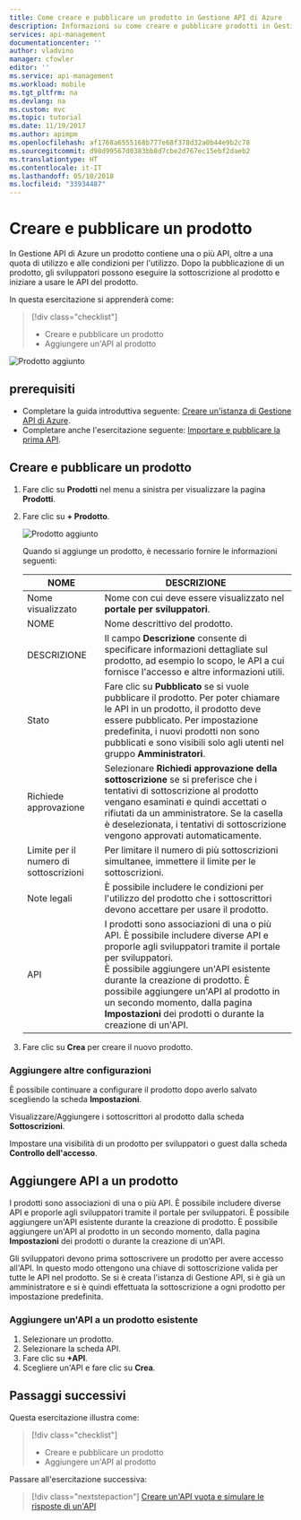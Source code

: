 ```yaml
---
title: Come creare e pubblicare un prodotto in Gestione API di Azure
description: Informazioni su come creare e pubblicare prodotti in Gestione API di Azure.
services: api-management
documentationcenter: ''
author: vladvino
manager: cfowler
editor: ''
ms.service: api-management
ms.workload: mobile
ms.tgt_pltfrm: na
ms.devlang: na
ms.custom: mvc
ms.topic: tutorial
ms.date: 11/19/2017
ms.author: apimpm
ms.openlocfilehash: af1768a6555168b777e68f378d32a0b44e9b2c78
ms.sourcegitcommit: d98d99567d0383bb8d7cbe2d767ec15ebf2daeb2
ms.translationtype: HT
ms.contentlocale: it-IT
ms.lasthandoff: 05/10/2018
ms.locfileid: "33934487"
---
```

# <a name="create-and-publish-a-product"></a>Creare e pubblicare un prodotto  

In Gestione API di Azure un prodotto contiene una o più API, oltre a una quota di utilizzo e alle condizioni per l'utilizzo. Dopo la pubblicazione di un prodotto, gli sviluppatori possono eseguire la sottoscrizione al prodotto e iniziare a usare le API del prodotto.  

In questa esercitazione si apprenderà come:

> [!div class="checklist"]
> * Creare e pubblicare un prodotto
> * Aggiungere un'API al prodotto

![Prodotto aggiunto](media/api-management-howto-add-products/added-product.png)

## <a name="prerequisites"></a>prerequisiti

+ Completare la guida introduttiva seguente: [Creare un'istanza di Gestione API di Azure](get-started-create-service-instance.md).
+ Completare anche l'esercitazione seguente: [Importare e pubblicare la prima API](import-and-publish.md).

## <a name="create-and-publish-a-product"></a>Creare e pubblicare un prodotto

1. Fare clic su **Prodotti** nel menu a sinistra per visualizzare la pagina **Prodotti**.
2. Fare clic su **+ Prodotto**.

    ![Prodotto aggiunto](media/api-management-howto-add-products/add-product.png)

    Quando si aggiunge un prodotto, è necessario fornire le informazioni seguenti: 

    |NOME|DESCRIZIONE|
    |---|---|
    |Nome visualizzato|Nome con cui deve essere visualizzato nel **portale per sviluppatori**.|
    |NOME|Nome descrittivo del prodotto.|
    |DESCRIZIONE|Il campo **Descrizione** consente di specificare informazioni dettagliate sul prodotto, ad esempio lo scopo, le API a cui fornisce l'accesso e altre informazioni utili.|
    |Stato|Fare clic su **Pubblicato** se si vuole pubblicare il prodotto. Per poter chiamare le API in un prodotto, il prodotto deve essere pubblicato. Per impostazione predefinita, i nuovi prodotti non sono pubblicati e sono visibili solo agli utenti nel gruppo **Amministratori**.|
    |Richiede approvazione|Selezionare **Richiedi approvazione della sottoscrizione** se si preferisce che i tentativi di sottoscrizione al prodotto vengano esaminati e quindi accettati o rifiutati da un amministratore. Se la casella è deselezionata, i tentativi di sottoscrizione vengono approvati automaticamente. |
    |Limite per il numero di sottoscrizioni|Per limitare il numero di più sottoscrizioni simultanee, immettere il limite per le sottoscrizioni. |
    |Note legali|È possibile includere le condizioni per l'utilizzo del prodotto che i sottoscrittori devono accettare per usare il prodotto.|
    |API|I prodotti sono associazioni di una o più API. È possibile includere diverse API e proporle agli sviluppatori tramite il portale per sviluppatori. <br/> È possibile aggiungere un'API esistente durante la creazione di prodotto. È possibile aggiungere un'API al prodotto in un secondo momento, dalla pagina **Impostazioni** dei prodotti o durante la creazione di un'API.|<br/>Gli sviluppatori devono prima sottoscrivere un prodotto per avere accesso all'API. In questo modo ottengono una chiave di sottoscrizione valida per tutte le API nel prodotto.<br/> Se si è creata l'istanza di Gestione API, si è già un amministratore e la sottoscrizione a ogni prodotto è stata effettuata per impostazione predefinita.|

3. Fare clic su **Crea** per creare il nuovo prodotto.

### <a name="add-more-configurations"></a>Aggiungere altre configurazioni

È possibile continuare a configurare il prodotto dopo averlo salvato scegliendo la scheda **Impostazioni**. 

Visualizzare/Aggiungere i sottoscrittori al prodotto dalla scheda **Sottoscrizioni**.

Impostare una visibilità di un prodotto per sviluppatori o guest dalla scheda **Controllo dell'accesso**.

## <a name="add-apis"></a>Aggiungere API a un prodotto

I prodotti sono associazioni di una o più API. È possibile includere diverse API e proporle agli sviluppatori tramite il portale per sviluppatori. È possibile aggiungere un'API esistente durante la creazione di prodotto. È possibile aggiungere un'API al prodotto in un secondo momento, dalla pagina **Impostazioni** dei prodotti o durante la creazione di un'API.

Gli sviluppatori devono prima sottoscrivere un prodotto per avere accesso all'API. In questo modo ottengono una chiave di sottoscrizione valida per tutte le API nel prodotto. Se si è creata l'istanza di Gestione API, si è già un amministratore e si è quindi effettuata la sottoscrizione a ogni prodotto per impostazione predefinita.

### <a name="add-an-api-to-an-existing-product"></a>Aggiungere un'API a un prodotto esistente

1. Selezionare un prodotto.
2. Selezionare la scheda API.
3. Fare clic su **+API**.
4. Scegliere un'API e fare clic su **Crea**.

## <a name="next-steps"></a>Passaggi successivi

Questa esercitazione illustra come:

> [!div class="checklist"]
> * Creare e pubblicare un prodotto
> * Aggiungere un'API al prodotto

Passare all'esercitazione successiva:

> [!div class="nextstepaction"]
> [Creare un'API vuota e simulare le risposte di un'API](mock-api-responses.md)
